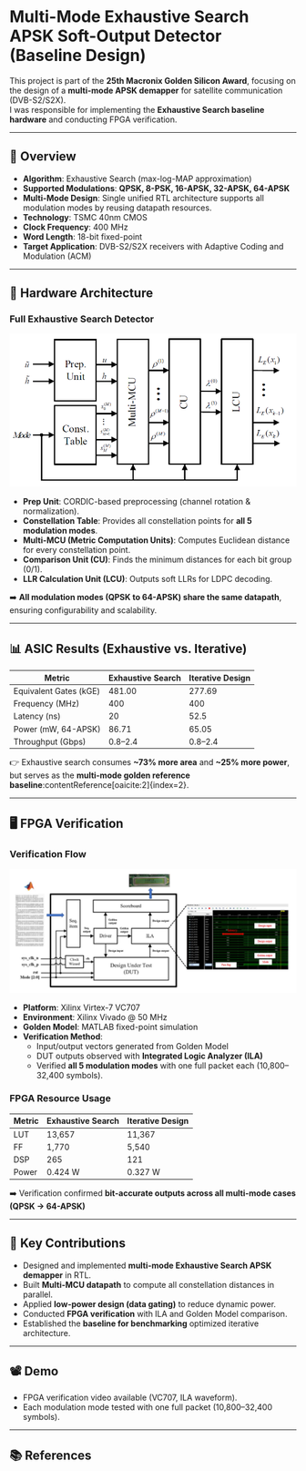 # Multi-Mode Exhaustive Search APSK Soft-Output Detector (Baseline Design)

This project is part of the **25th Macronix Golden Silicon Award**, focusing on the design of a **multi-mode APSK demapper** for satellite communication (DVB-S2/S2X).  
I was responsible for implementing the **Exhaustive Search baseline hardware** and conducting FPGA verification.

---

## 📌 Overview
- **Algorithm**: Exhaustive Search (max-log-MAP approximation)
- **Supported Modulations**: **QPSK, 8-PSK, 16-APSK, 32-APSK, 64-APSK**
- **Multi-Mode Design**: Single unified RTL architecture supports all modulation modes by reusing datapath resources.
- **Technology**: TSMC 40nm CMOS
- **Clock Frequency**: 400 MHz
- **Word Length**: 18-bit fixed-point
- **Target Application**: DVB-S2/S2X receivers with Adaptive Coding and Modulation (ACM)

---

## 🔧 Hardware Architecture

### Full Exhaustive Search Detector
<p align="center">
<img src="img/hd_arch.png" width="700">
</p>

- **Prep Unit**: CORDIC-based preprocessing (channel rotation & normalization).  
- **Constellation Table**: Provides all constellation points for **all 5 modulation modes**.  
- **Multi-MCU (Metric Computation Units)**: Computes Euclidean distance for every constellation point.  
- **Comparison Unit (CU)**: Finds the minimum distances for each bit group (0/1).  
- **LLR Calculation Unit (LCU)**: Outputs soft LLRs for LDPC decoding.  

➡️ **All modulation modes (QPSK to 64-APSK) share the same datapath**, ensuring configurability and scalability.


---

## 📊 ASIC Results (Exhaustive vs. Iterative)
| Metric                  | Exhaustive Search | Iterative Design |
|--------------------------|------------------|-----------------|
| Equivalent Gates (kGE)  | 481.00           | 277.69          |
| Frequency (MHz)         | 400              | 400             |
| Latency (ns)            | 20               | 52.5            |
| Power (mW, 64-APSK)     | 86.71            | 65.05           |
| Throughput (Gbps)       | 0.8–2.4          | 0.8–2.4         |

👉 Exhaustive search consumes **~73% more area** and **~25% more power**, but serves as the **multi-mode golden reference baseline**:contentReference[oaicite:2]{index=2}.

---

## 🖥️ FPGA Verification

### Verification Flow
<p align="center">
<img src="img/fpga_verification.png" width="1000">
<p>

- **Platform**: Xilinx Virtex-7 VC707  
- **Environment**: Xilinx Vivado @ 50 MHz  
- **Golden Model**: MATLAB fixed-point simulation  
- **Verification Method**:  
  - Input/output vectors generated from Golden Model  
  - DUT outputs observed with **Integrated Logic Analyzer (ILA)**  
  - Verified **all 5 modulation modes** with one full packet each (10,800–32,400 symbols).  

### FPGA Resource Usage
| Metric   | Exhaustive Search | Iterative Design |
|----------|------------------|-----------------|
| LUT      | 13,657           | 11,367          |
| FF       | 1,770            | 5,540           |
| DSP      | 265              | 121             |
| Power    | 0.424 W          | 0.327 W         |

➡️ Verification confirmed **bit-accurate outputs across all multi-mode cases (QPSK → 64-APSK)**

---

## 🎯 Key Contributions
- Designed and implemented **multi-mode Exhaustive Search APSK demapper** in RTL.  
- Built **Multi-MCU datapath** to compute all constellation distances in parallel.  
- Applied **low-power design (data gating)** to reduce dynamic power.  
- Conducted **FPGA verification** with ILA and Golden Model comparison.  
- Established the **baseline for benchmarking** optimized iterative architecture.  

---

## 📽️ Demo
- FPGA verification video available (VC707, ILA waveform).  
- Each modulation mode tested with one full packet (10,800–32,400 symbols).

---

## 📚 References

